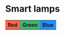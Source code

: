 <!DOCTYPE html>
<html>
<head>
<style>

table {
  font-family: arial, sans-serif;
  border-collapse: collapse;
  width: 100%;
}

td, th {
  border: 1px solid #dddddd;
  text-align: left;
  padding: 100px;
}

tr:nth-child(even) {
  background-color: #dddddd;
}
</style>
</head>
<body>
<h1>Smart lamps</h1>
<table>
  <tr> 
    <th style="background-color:Tomato;">Red</th>
    <th style="background-color: MediumSeaGreen;">Green</th>
    <th style="background-color:DodgerBlue;">Blue</th>

  </tr>

</body>
</html>
